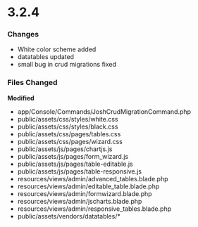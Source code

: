 # 3.2.4

### Changes

* White color scheme added
* datatables updated
* small bug in crud migrations fixed



### Files Changed

**Modified**
* app/Console/Commands/JoshCrudMigrationCommand.php
* public/assets/css/styles/white.css
* public/assets/css/styles/black.css
* public/assets/css/pages/tables.css
* public/assets/css/pages/wizard.css
* public/assets/js/pages/chartjs.js
* public/assets/js/pages/form_wizard.js
* public/assets/js/pages/table-editable.js
* public/assets/js/pages/table-responsive.js
* resources/views/admin/advanced_tables.blade.php
* resources/views/admin/editable_table.blade.php
* resources/views/admin/formwizard.blade.php
* resources/views/admin/jscharts.blade.php
* resources/views/admin/responsive_tables.blade.php
* public/assets/vendors/datatables/*
